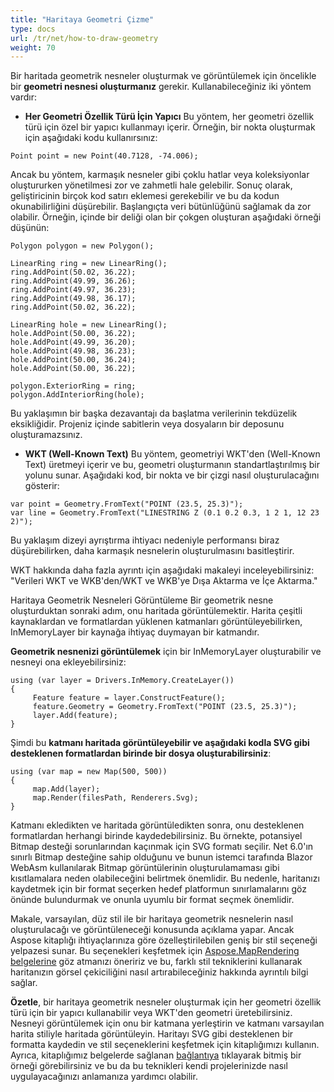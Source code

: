 ```yaml
---
title: "Haritaya Geometri Çizme"
type: docs
url: /tr/net/how-to-draw-geometry
weight: 70
---
```


Bir haritada geometrik nesneler oluşturmak ve görüntülemek için öncelikle bir **geometri nesnesi oluşturmanız** gerekir. Kullanabileceğiniz iki yöntem vardır:

- **Her Geometri Özellik Türü İçin Yapıcı**
Bu yöntem, her geometri özellik türü için özel bir yapıcı kullanmayı içerir. Örneğin, bir nokta oluşturmak için aşağıdaki kodu kullanırsınız:

```
Point point = new Point(40.7128, -74.006);
```

Ancak bu yöntem, karmaşık nesneler gibi çoklu hatlar veya koleksiyonlar oluştururken yönetilmesi zor ve zahmetli hale gelebilir. Sonuç olarak, geliştiricinin birçok kod satırı eklemesi gerekebilir ve bu da kodun okunabilirliğini düşürebilir. Başlangıçta veri bütünlüğünü sağlamak da zor olabilir. Örneğin, içinde bir deliği olan bir çokgen oluşturan aşağıdaki örneği düşünün:

```
Polygon polygon = new Polygon();

LinearRing ring = new LinearRing();
ring.AddPoint(50.02, 36.22);
ring.AddPoint(49.99, 36.26);
ring.AddPoint(49.97, 36.23);
ring.AddPoint(49.98, 36.17);
ring.AddPoint(50.02, 36.22);

LinearRing hole = new LinearRing();
hole.AddPoint(50.00, 36.22);
hole.AddPoint(49.99, 36.20);
hole.AddPoint(49.98, 36.23);
hole.AddPoint(50.00, 36.24);
hole.AddPoint(50.00, 36.22);

polygon.ExteriorRing = ring;
polygon.AddInteriorRing(hole);
```

Bu yaklaşımın bir başka dezavantajı da başlatma verilerinin tekdüzelik eksikliğidir. Projeniz içinde sabitlerin veya dosyaların bir deposunu oluşturamazsınız.

- **WKT (Well-Known Text)**
Bu yöntem, geometriyi WKT'den (Well-Known Text) üretmeyi içerir ve bu, geometri oluşturmanın standartlaştırılmış bir yolunu sunar. Aşağıdaki kod, bir nokta ve bir çizgi nasıl oluşturulacağını gösterir:

```
var point = Geometry.FromText("POINT (23.5, 25.3)");
var line = Geometry.FromText("LINESTRING Z (0.1 0.2 0.3, 1 2 1, 12 23 2)");
```

Bu yaklaşım dizeyi ayrıştırma ihtiyacı nedeniyle performansı biraz düşürebilirken, daha karmaşık nesnelerin oluşturulmasını basitleştirir.

WKT hakkında daha fazla ayrıntı için aşağıdaki makaleyi inceleyebilirsiniz: "Verileri WKT ve WKB'den/WKT ve WKB'ye Dışa Aktarma ve İçe Aktarma."

Haritaya Geometrik Nesneleri Görüntüleme
Bir geometrik nesne oluşturduktan sonraki adım, onu haritada görüntülemektir. Harita çeşitli kaynaklardan ve formatlardan yüklenen katmanları görüntüleyebilirken, InMemoryLayer bir kaynağa ihtiyaç duymayan bir katmandır.

**Geometrik nesnenizi görüntülemek** için bir InMemoryLayer oluşturabilir ve nesneyi ona ekleyebilirsiniz:

```
using (var layer = Drivers.InMemory.CreateLayer())
{
     Feature feature = layer.ConstructFeature();
     feature.Geometry = Geometry.FromText("POINT (23.5, 25.3)");
     layer.Add(feature);
}
```

Şimdi bu **katmanı haritada görüntüleyebilir ve aşağıdaki kodla SVG gibi desteklenen formatlardan birinde bir dosya oluşturabilirsiniz**:

```
using (var map = new Map(500, 500))
{
     map.Add(layer);
     map.Render(filesPath, Renderers.Svg);
}
```

Katmanı ekledikten ve haritada görüntüledikten sonra, onu desteklenen formatlardan herhangi birinde kaydedebilirsiniz. Bu örnekte, potansiyel Bitmap desteği sorunlarından kaçınmak için SVG formatı seçilir. Net 6.0'ın sınırlı Bitmap desteğine sahip olduğunu ve bunun istemci tarafında Blazor WebAsm kullanılarak Bitmap görüntülerinin oluşturulamaması gibi kısıtlamalara neden olabileceğini belirtmek önemlidir. Bu nedenle, haritanızı kaydetmek için bir format seçerken hedef platformun sınırlamalarını göz önünde bulundurmak ve onunla uyumlu bir format seçmek önemlidir.

Makale, varsayılan, düz stil ile bir haritaya geometrik nesnelerin nasıl oluşturulacağı ve görüntüleneceği konusunda açıklama yapar. Ancak Aspose kitaplığı ihtiyaçlarınıza göre özelleştirilebilen geniş bir stil seçeneği yelpazesi sunar. Bu seçenekleri keşfetmek için [Aspose.MapRendering belgelerine]( https://docs.aspose.com/gis/net/map-rendering/) göz atmanızı öneririz ve bu, farklı stil tekniklerini kullanarak haritanızın görsel çekiciliğini nasıl artırabileceğiniz hakkında ayrıntılı bilgi sağlar.

**Özetle**, bir haritaya geometrik nesneler oluşturmak için her geometri özellik türü için bir yapıcı kullanabilir veya WKT'den geometri üretebilirsiniz. Nesneyi görüntülemek için onu bir katmana yerleştirin ve katmanı varsayılan harita stiliyle haritada görüntüleyin. Haritayı SVG gibi desteklenen bir formatta kaydedin ve stil seçeneklerini keşfetmek için kitaplığımızı kullanın. Ayrıca, kitaplığımız belgelerde sağlanan [bağlantıya]( https://github.com/aspose-gis/Aspose.GIS-for-.NET/tree/master/Showcases/Geo.Geometry.Viewer) tıklayarak bitmiş bir örneği görebilirsiniz ve bu da bu teknikleri kendi projelerinizde nasıl uygulayacağınızı anlamanıza yardımcı olabilir.

